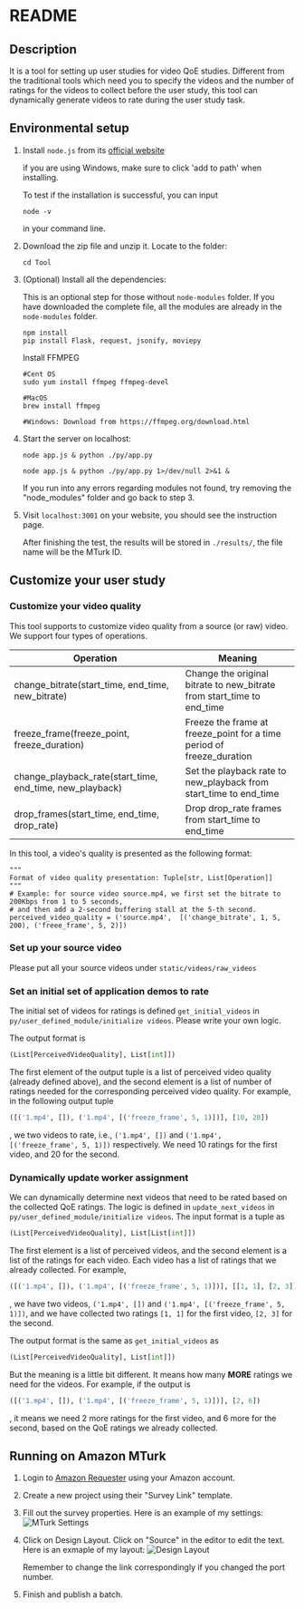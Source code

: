 
# README

## Description

It is a tool for setting up user studies for video QoE studies.
Different from the traditional tools which need you to specify the videos and the number of ratings for the videos to collect before the user study,
this tool can dynamically generate videos to rate during the user study task.

## Environmental setup

1. Install `node.js` from its [official website](https://nodejs.org/en/download/)

   if you are using Windows, make sure to click 'add to path' when installing.

   To test if the installation is successful, you can input 

   ```shell
   node -v
   ```

   in your command line.

2. Download the zip file and unzip  it. Locate to the folder:

   ```shell
   cd Tool
   ```

3. (Optional) Install all the dependencies:

   This is an optional step for those without `node-modules` folder. If you have downloaded the complete file, all the modules are already in the `node-modules` folder.

   ```shell
   npm install
   pip install Flask, request, jsonify, moviepy
   ```
   
   Install FFMPEG
   ```shell
   #Cent OS 
   sudo yum install ffmpeg ffmpeg-devel
   
   #MacOS
   brew install ffmpeg
   
   #Windows: Download from https://ffmpeg.org/download.html
   ```

4. Start the server on localhost:

   ```shell
   node app.js & python ./py/app.py
   ```

   ```shell
   node app.js & python ./py/app.py 1>/dev/null 2>&1 &
   ```

   If you run into any errors regarding modules not found, try removing the "node_modules" folder and go back to step 3.

5. Visit `localhost:3001` on your website, you should see the instruction page.

   After finishing the test, the results will be stored in `./results/`, the file name will be the MTurk ID.

## Customize your user study

### Customize your video quality

This tool supports to customize video quality from a source (or raw) video. We support four types of operations.

| Operation                                               | Meaning                                                                |
|---------------------------------------------------------|------------------------------------------------------------------------|
| change_bitrate(start_time, end_time, new_bitrate)       | Change the original bitrate to new_bitrate from start_time to end_time |      
| freeze_frame(freeze_point, freeze_duration)             | Freeze the frame at freeze_point for a time period of freeze_duration  | 
| change_playback_rate(start_time, end_time, new_playback) | Set the playback rate to new_playback from start_time to end_time      |  
 | drop_frames(start_time, end_time, drop_rate)            | Drop drop_rate frames from start_time to end_time                      | 

In this tool, a video's quality is presented as the following format:
```python3
"""
Format of video quality presentation: Tuple[str, List[Operation]]
"""
# Example: for source video source.mp4, we first set the bitrate to 200Kbps from 1 to 5 seconds,
# and then add a 2-second buffering stall at the 5-th second.
perceived_video_quality = ('source.mp4',  [('change_bitrate', 1, 5, 200), ('freee_frame', 5, 2)])
```

### Set up your source video

Please put all your source videos under `static/videos/raw_videos` 

### Set an initial set of application demos to rate

The initial set of videos for ratings is defined `get_initial_videos` in `py/user_defined_module/initialize videos`.
Please write your own logic.

The output format is
```python
(List[PerceivedVideoQuality], List[int]])
```
The first element of the output tuple is a list of perceived video quality (already defined above), and the second element
is a list of number of ratings needed for the corresponding perceived video quality. For example, in the following output tuple
```python
([('1.mp4', []), ('1.mp4', [('freeze_frame', 5, 1)])], [10, 20])
```
, we two videos to rate, i.e., `('1.mp4', [])` and `('1.mp4', [('freeze_frame', 5, 1)])` respectively. We need 10 ratings for the first video, and 20 for the second.


### Dynamically update worker assignment
We can dynamically determine next videos that need to be rated based on the collected QoE ratings. 
The logic is defined in `update_next_videos` in `py/user_defined_module/initialize videos`.
The input format is a tuple as
```python
(List[PerceivedVideoQuality], List[List[int]])
```
The first element is a list of perceived videos, and the second element is a list of the ratings for each video.
Each video has a list of ratings that we already collected.
For example,
```python
([('1.mp4', []), ('1.mp4', [('freeze_frame', 5, 1)])], [[1, 1], [2, 3]])
```
, we have two videos, `('1.mp4', [])` and `('1.mp4', [('freeze_frame', 5, 1)])`, and we have collected two ratings `[1, 1]` for the first video, `[2, 3]` for the second.

The output format is the same as `get_initial_videos` as
```python
(List[PerceivedVideoQuality], List[int]])
```
But the meaning is a little bit different.
It means how many **MORE** ratings we need for the videos. For example, if the output is
```python
([('1.mp4', []), ('1.mp4', [('freeze_frame', 5, 1)])], [2, 6])
```
, it means we need 2 more ratings for the first video, and 6 more for the second, based on the QoE ratings we already collected.

## Running on Amazon MTurk

1. Login to [Amazon Requester](https://requester.mturk.com/begin_signin) using your Amazon account.

2. Create a new project using their "Survey Link" template.

3. Fill out the survey properties. Here is an example of my settings:
   ![MTurk Settings](https://github.com/sheric98/QoEProject/blob/master/static/MTurk_Settings.png)

4. Click on Design Layout. Click on "Source" in the editor to edit the text.
   Here is an exmaple of my layout:
   ![Design Layout](https://github.com/sheric98/QoEProject/blob/master/static/Design_Layout.png)

   Remember to change the link correspondingly if you changed the port number.

5. Finish and publish a batch.

